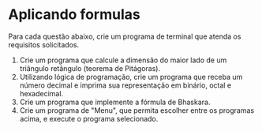 # Aplicando formulas

Para cada questão abaixo, crie um programa de terminal que atenda os requisitos solicitados.

1. Crie um programa que calcule a dimensão do maior lado de um triângulo retângulo (teorema de Pitágoras).
2. Utilizando lógica de programação, crie um programa que receba um número decimal e imprima sua representação em
   binário, octal e hexadecimal.
3. Crie um programa que implemente a fórmula de Bhaskara.
4. Crie um programa de "Menu", que permita escolher entre os programas acima, e execute o programa selecionado. 